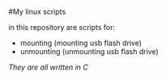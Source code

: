 #My linux scripts

in this repository are scripts for:

+ mounting (mounting usb flash drive)
+ unmounting (unmounting usb flash drive)

*They are all written in C*
